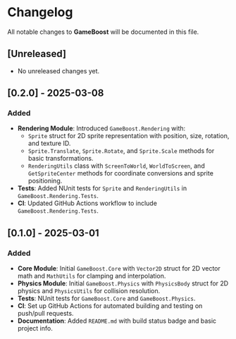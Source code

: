 # Changelog

All notable changes to **GameBoost** will be documented in this file.
## [Unreleased]

- No unreleased changes yet.

## [0.2.0] - 2025-03-08

### Added
- **Rendering Module**: Introduced `GameBoost.Rendering` with:
  - `Sprite` struct for 2D sprite representation with position, size, rotation, and texture ID.
  - `Sprite.Translate`, `Sprite.Rotate`, and `Sprite.Scale` methods for basic transformations.
  - `RenderingUtils` class with `ScreenToWorld`, `WorldToScreen`, and `GetSpriteCenter` methods for coordinate conversions and sprite positioning.
- **Tests**: Added NUnit tests for `Sprite` and `RenderingUtils` in `GameBoost.Rendering.Tests`.
- **CI**: Updated GitHub Actions workflow to include `GameBoost.Rendering.Tests`.

## [0.1.0] - 2025-03-01

### Added
- **Core Module**: Initial `GameBoost.Core` with `Vector2D` struct for 2D vector math and `MathUtils` for clamping and interpolation.
- **Physics Module**: Initial `GameBoost.Physics` with `PhysicsBody` struct for 2D physics and `PhysicsUtils` for collision resolution.
- **Tests**: NUnit tests for `GameBoost.Core` and `GameBoost.Physics`.
- **CI**: Set up GitHub Actions for automated building and testing on push/pull requests.
- **Documentation**: Added `README.md` with build status badge and basic project info.